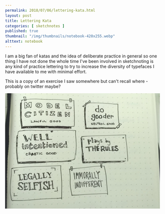 ```yaml
---
permalink: 2018/07/06/lettering-kata.html
layout: post
title: Lettering Kata
categories: [ sketchnotes ]
published: true
thumbnail: "/img/thumbnails/notebook-420x255.webp"
alttext: notebook
---
```


I am a big fan of katas and the idea of deliberate practice in general so
one thing I have not done the whole time I've been involved in sketchnoting
is any kind of practice lettering to try to increase the diversity of typefaces I have available to me with minimal effort.

This is a copy of an exercise I saw somewhere but can't recall where - probably
on twitter maybe?

<img src="/img/posts/lettering-kata/lettering-kata.webp" alt="lettering kata" class="u-max-full-width" />
